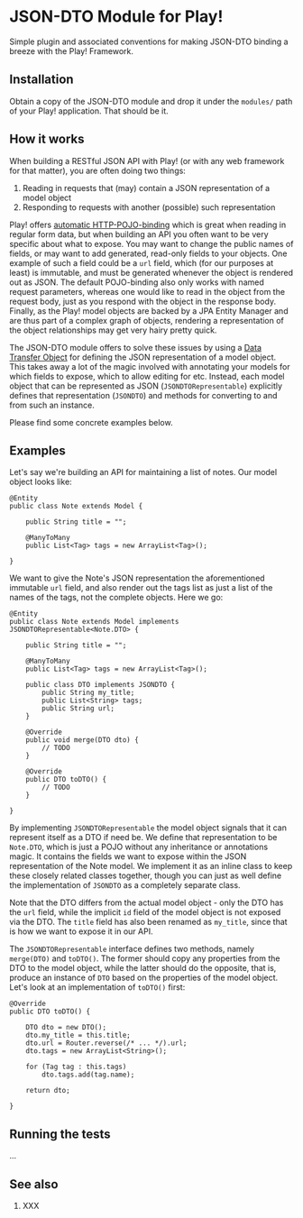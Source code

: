JSON-DTO Module for Play!
=========================

Simple plugin and associated conventions for making JSON-DTO binding a breeze with the Play! Framework.

Installation
------------

Obtain a copy of the JSON-DTO module and drop it under the `modules/` path of your Play! application.
That should be it.

How it works
------------

When building a RESTful JSON API with Play! (or with any web framework for that matter), you are often doing two things:

1. Reading in requests that (may) contain a JSON representation of a model object
1. Responding to requests with another (possible) such representation

Play! offers [automatic HTTP-POJO-binding](http://www.playframework.org/documentation/1.2.2/controllers#pojo)
which is great when reading in regular form data, but
when building an API you often want to be very specific about what to expose.
You may want to change the public names of fields, or may want to add generated, read-only fields to your
objects.  One example of such a field could be a `url` field, which (for our purposes at least) is immutable, and must be generated whenever the
object is rendered out as JSON.
The default POJO-binding also only works with named request parameters, whereas one would like
to read in the object from the request body, just as you respond with the object in the response body.
Finally, as the Play! model objects are backed by a JPA Entity Manager and are thus part of a complex graph of objects,
rendering a representation of the object relationships may get very hairy pretty quick.

The JSON-DTO module offers to solve these issues by using a [Data Transfer Object](http://en.wikipedia.org/wiki/Data_transfer_object)
for defining the JSON representation of a model object.  This takes away a lot of the magic involved with
annotating your models for which fields to expose, which to allow editing for etc.  Instead, each model object that
can be represented as JSON (`JSONDTORepresentable`) explicitly defines that representation (`JSONDTO`)
and methods for converting to and from such an instance.

Please find some concrete examples below.

Examples
--------

Let's say we're building an API for maintaining a list of notes.  Our model object looks like:

	@Entity
	public class Note extends Model {

		public String title = "";

		@ManyToMany
		public List<Tag> tags = new ArrayList<Tag>();

	}

We want to give the Note's JSON representation the aforementioned immutable `url` field,
and also render out the tags list as just a list of the names of the tags,
not the complete objects.  Here we go:

	@Entity
	public class Note extends Model implements JSONDTORepresentable<Note.DTO> {

		public String title = "";

		@ManyToMany
		public List<Tag> tags = new ArrayList<Tag>();

		public class DTO implements JSONDTO {
			public String my_title;
			public List<String> tags;
			public String url;
		}

		@Override
		public void merge(DTO dto) {
			// TODO
		}

		@Override
		public DTO toDTO() {
			// TODO
		}

	}

By implementing `JSONDTORepresentable` the model object signals that it can represent itself as a DTO if need be.
We define that representation to be `Note.DTO`, which is just a POJO without any inheritance or annotations magic.
It contains the fields we want to expose within the JSON representation of the Note model.
We implement it as an inline class to keep these closely related classes together,
though you can just as well define the implementation of `JSONDTO` as a completely separate class.

Note that the DTO differs from the actual model object - only the DTO has the `url` field,
while the implicit `id` field of the model object is not exposed via the DTO.
The `title` field has also been renamed as `my_title`,
since that is how we want to expose it in our API.

The `JSONDTORepresentable` interface defines two methods, namely `merge(DTO)` and `toDTO()`.
The former should copy any properties from the DTO to the model object,
while the latter should do the opposite, that is, produce an instance of `DTO` based on the properties of the model object.
Let's look at an implementation of `toDTO()` first:

	@Override
	public DTO toDTO() {

		DTO dto = new DTO();
		dto.my_title = this.title;
		dto.url = Router.reverse(/* ... */).url;
		dto.tags = new ArrayList<String>();

		for (Tag tag : this.tags)
			dto.tags.add(tag.name);

		return dto;

	}

Running the tests
-----------------

...

See also
--------

 1. XXX
